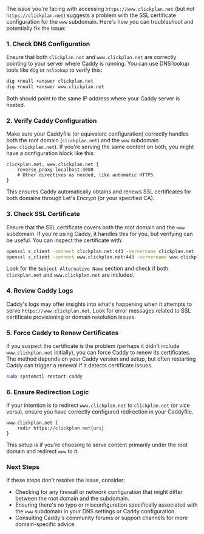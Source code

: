 The issue you're facing with accessing `https://www.clickplan.net` (but not `https://clickplan.net`) suggests a problem with the SSL certificate configuration for the `www` subdomain. Here's how you can troubleshoot and potentially fix the issue:

### 1. Check DNS Configuration

Ensure that both `clickplan.net` and `www.clickplan.net` are correctly pointing to your server where Caddy is running. You can use DNS lookup tools like `dig` or `nslookup` to verify this:

```bash
dig +noall +answer clickplan.net
dig +noall +answer www.clickplan.net
```

Both should point to the same IP address where your Caddy server is hosted.

### 2. Verify Caddy Configuration

Make sure your Caddyfile (or equivalent configuration) correctly handles both the root domain (`clickplan.net`) and the `www` subdomain (`www.clickplan.net`). If you're serving the same content on both, you might have a configuration block like this:

```caddy
clickplan.net, www.clickplan.net {
    reverse_proxy localhost:3000
    # Other directives as needed, like automatic HTTPS
}
```

This ensures Caddy automatically obtains and renews SSL certificates for both domains through Let's Encrypt (or your specified CA).

### 3. Check SSL Certificate

Ensure that the SSL certificate covers both the root domain and the `www` subdomain. If you're using Caddy, it  handles this for you, but verifying can be useful. You can inspect the certificate with:

```bash
openssl s_client -connect clickplan.net:443 -servername clickplan.net | openssl x509 -noout -text
openssl s_client -connect www.clickplan.net:443 -servername www.clickplan.net | openssl x509 -noout -text
```

Look for the `Subject Alternative Name` section and check if both `clickplan.net` and `www.clickplan.net` are included.

### 4. Review Caddy Logs

Caddy's logs may offer insights into what's happening when it attempts to serve `https://www.clickplan.net`. Look for error messages related to SSL certificate provisioning or domain resolution issues.

### 5. Force Caddy to Renew Certificates

If you suspect the certificate is the problem (perhaps it didn't include `www.clickplan.net` initially), you can force Caddy to renew its certificates. The method depends on your Caddy version and setup, but often restarting Caddy can trigger a renewal if it detects certificate issues.

```bash
sudo systemctl restart caddy
```

### 6. Ensure Redirection Logic

If your intention is to redirect `www.clickplan.net` to `clickplan.net` (or vice versa), ensure you have correctly configured redirection in your Caddyfile.

```caddy
www.clickplan.net {
    redir https://clickplan.net{uri}
}
```

This setup is if you're choosing to serve content primarily under the root domain and redirect `www` to it.

### Next Steps

If these steps don't resolve the issue, consider:

- Checking for any firewall or network configuration that might differ between the root domain and the subdomain.
- Ensuring there's no typo or misconfiguration specifically associated with the `www` subdomain in your DNS settings or Caddy configuration.
- Consulting Caddy's community forums or support channels for more domain-specific advice.
